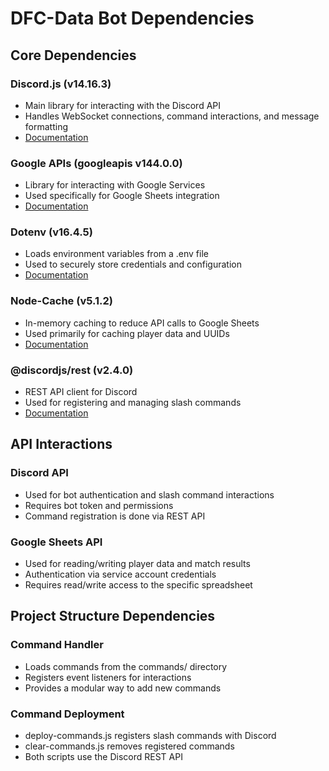 # DFC-Data Bot Dependencies

## Core Dependencies

### Discord.js (v14.16.3)
- Main library for interacting with the Discord API
- Handles WebSocket connections, command interactions, and message formatting
- [Documentation](https://discord.js.org/)

### Google APIs (googleapis v144.0.0)
- Library for interacting with Google Services
- Used specifically for Google Sheets integration
- [Documentation](https://github.com/googleapis/google-api-nodejs-client)

### Dotenv (v16.4.5)
- Loads environment variables from a .env file
- Used to securely store credentials and configuration
- [Documentation](https://github.com/motdotla/dotenv)

### Node-Cache (v5.1.2)
- In-memory caching to reduce API calls to Google Sheets
- Used primarily for caching player data and UUIDs
- [Documentation](https://github.com/node-cache/node-cache)

### @discordjs/rest (v2.4.0)
- REST API client for Discord
- Used for registering and managing slash commands
- [Documentation](https://github.com/discordjs/discord.js/tree/main/packages/rest)

## API Interactions

### Discord API
- Used for bot authentication and slash command interactions
- Requires bot token and permissions
- Command registration is done via REST API

### Google Sheets API
- Used for reading/writing player data and match results
- Authentication via service account credentials
- Requires read/write access to the specific spreadsheet

## Project Structure Dependencies

### Command Handler
- Loads commands from the commands/ directory
- Registers event listeners for interactions
- Provides a modular way to add new commands

### Command Deployment
- deploy-commands.js registers slash commands with Discord
- clear-commands.js removes registered commands
- Both scripts use the Discord REST API